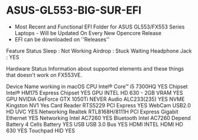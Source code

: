 # ASUS-GL553-BIG-SUR-EFI
* Most Recent and Functional EFI Folder for ASUS GL553/FX553 Series Laptops - Will be Updated On Every New Opencore Release
* EFI can be downloaded on ''Releases''

Feature Status
Sleep : Not Working
Airdrop : Stuck Waiting
Headphone Jack : YES

Hardware Status
Information about supported elements and these things that doesn't work on FX553VE.

Device	Name	working in macOS
CPU	Intel® Core™ i5 7300HQ	YES
Chipset	Intel® HM175 Express Chipset	YES
GPU	INTEL HD 630 - 2GB VRAM	YES
GPU	NVIDIA GeForce GTX 1050Ti	NEVER
Audio	ALC233(235)	YES
NVME	Kingston NV1	Yes
Card Reader	RTS5229 PCI Express	YES
WebCam	USB2.0 HD UVC	YES
Networking	Realtek RTL8168H/8111H PCI Express Gigabit Ethernet	YES
Networking	Intel AC7260	YES
Bluetooth	Intel AC7260	Depend
Battery	4 Cells Battery	YES
USB	USB 3.0 Bus	YES
HDMI	INTEL HDMI HD 630	YES
Touchpad	HID	YES
